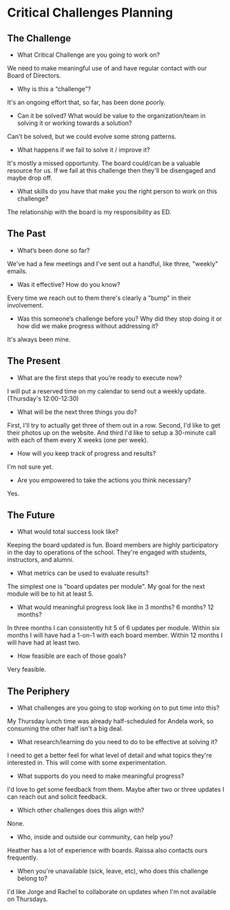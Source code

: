 # Critical Challenges Planning

## The Challenge

* What Critical Challenge are you going to work on?

We need to make meaningful use of and have regular contact with our Board of Directors.

* Why is this a “challenge”?

It's an ongoing effort that, so far, has been done poorly.

* Can it be solved? What would be value to the organization/team in solving it or working towards a solution?

Can't be solved, but we could evolve some strong patterns.

* What happens if we fail to solve it / improve it?

It's mostly a missed opportunity. The board could/can be a valuable resource for us. If we fail at this challenge
then they'll be disengaged and maybe drop off.

* What skills do you have that make you the right person to work on this challenge?

The relationship with the board is my responsibility as ED.

## The Past

* What’s been done so far?

We've had a few meetings and I've sent out a handful, like three, "weekly" emails.

* Was it effective? How do you know?

Every time we reach out to them there's clearly a "bump" in their involvement.

* Was this someone’s challenge before you? Why did they stop doing it or how did we make progress without addressing it?

It's always been mine.

## The Present

* What are the first steps that you’re ready to execute now?

I will put a reserved time on my calendar to send out a weekly update. (Thursday's 12:00-12:30)

* What will be the next three things you do?

First, I'll try to actually get three of them out in a row. Second, I'd like to get their photos up on the website. And
third I'd like to setup a 30-minute call with each of them every X weeks (one per week).

* How will you keep track of progress and results?

I'm not sure yet.

* Are you empowered to take the actions you think necessary?

Yes.

## The Future

* What would total success look like?

Keeping the board updated is fun. Board members are highly participatory in the day to operations of the school. They're
engaged with students, instructors, and alumni.

* What metrics can be used to evaluate results?

The simplest one is "board updates per module". My goal for the next module will be to hit at least 5.

* What would meaningful progress look like in 3 months? 6 months? 12 months?

In three months I can consistently hit 5 of 6 updates per module. Within six months I will have had a 1-on-1 with
each board member. Within 12 months I will have had at least two.

* How feasible are each of those goals?

Very feasible.

## The Periphery

* What challenges are you going to stop working on to put time into this?

My Thursday lunch time was already half-scheduled for Andela work, so consuming the other half isn't a big deal.

* What research/learning do you need to do to be effective at solving it?

I need to get a better feel for what level of detail and what topics they're interested in. This will come with some
experimentation.

* What supports do you need to make meaningful progress?

I'd love to get some feedback from them. Maybe after two or three updates I can reach out and solicit feedback.

* Which other challenges does this align with?

None.

* Who, inside and outside our community, can help you?

Heather has a lot of experience with boards. Raissa also contacts ours frequently.

* When you're unavailable (sick, leave, etc), who does this challenge belong to?

I'd like Jorge and Rachel to collaborate on updates when I'm not available on Thursdays.
